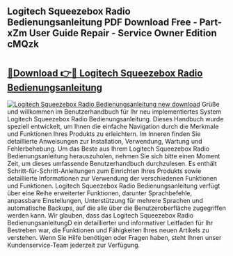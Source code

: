 ## Logitech Squeezebox Radio Bedienungsanleitung PDF Download Free - Part-xZm User Guide Repair - Service Owner Edition cMQzk

# <h2><a href="http://df10df.blite.top/?on=Logitech+Squeezebox+Radio+Bedienungsanleitung">🔗Download 👉🔴 Logitech Squeezebox Radio Bedienungsanleitung</a></h2>

[![Logitech Squeezebox Radio Bedienungsanleitung new download](https://i.imgur.com/lujVjoI.png)](http://df10df.blite.top/?on=Logitech+Squeezebox+Radio+Bedienungsanleitung)
Grüße und willkommen im Benutzerhandbuch für Ihr neu implementiertes System Logitech Squeezebox Radio Bedienungsanleitung. Dieses Handbuch wurde speziell entwickelt, um Ihnen die einfache Navigation durch die Merkmale und Funktionen Ihres Produkts zu erleichtern. Im Inneren finden Sie detaillierte Anweisungen zur Installation, Verwendung, Wartung und Fehlerbehebung. Um das Beste aus Ihrem Logitech Squeezebox Radio Bedienungsanleitung herauszuholen, nehmen Sie sich bitte einen Moment Zeit, um dieses umfassende Benutzerhandbuch durchzulesen. Es enthält Schritt-für-Schritt-Anleitungen zum Einrichten Ihres Produkts sowie detaillierte Informationen zur Verwendung der verschiedenen Funktionen und Funktionen. Logitech Squeezebox Radio Bedienungsanleitung verfügt über eine Reihe erweiterter Funktionen, darunter Sprachbefehle, anpassbare Einstellungen, Unterstützung für mehrere Sprachen und automatische Backups, auf die alle über die Benutzeroberfläche zugegriffen werden kann. Wir glauben, dass das Logitech Squeezebox Radio BedienungsanleitungD ein detaillierter und informativer Leitfaden für Ihr Bestreben war, die Funktionen und Fähigkeiten Ihres neuen Artikels zu verstehen. Wenn Sie Hilfe benötigen oder Fragen haben, steht Ihnen unser Kundenservice-Team jederzeit zur Verfügung.
